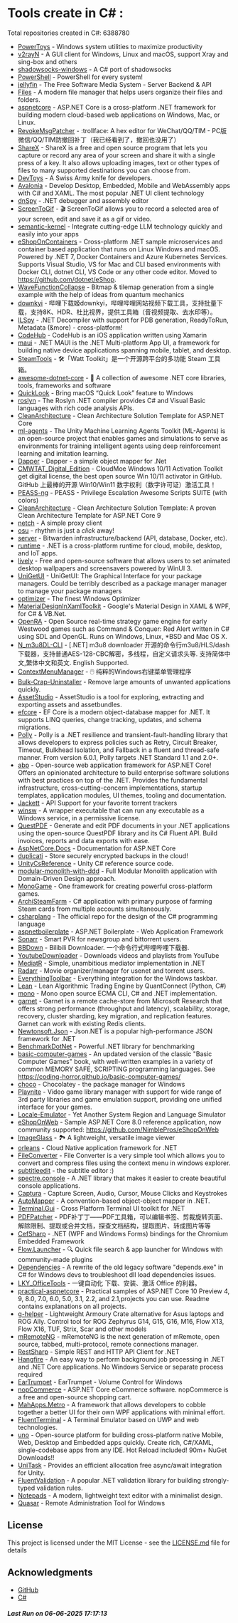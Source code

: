 # Tools create in C# : 

Total repositories created in C#: 6388780

- [PowerToys](https://github.com/microsoft/PowerToys) - Windows system utilities to maximize productivity
- [v2rayN](https://github.com/2dust/v2rayN) - A GUI client for Windows, Linux and macOS, support Xray and sing-box and others
- [shadowsocks-windows](https://github.com/shadowsocks/shadowsocks-windows) - A C# port of shadowsocks
- [PowerShell](https://github.com/PowerShell/PowerShell) - PowerShell for every system!
- [jellyfin](https://github.com/jellyfin/jellyfin) - The Free Software Media System - Server Backend & API
- [Files](https://github.com/files-community/Files) - A modern file manager that helps users organize their files and folders.
- [aspnetcore](https://github.com/dotnet/aspnetcore) - ASP.NET Core is a cross-platform .NET framework for building modern cloud-based web applications on Windows, Mac, or Linux.
- [RevokeMsgPatcher](https://github.com/huiyadanli/RevokeMsgPatcher) - :trollface: A hex editor for WeChat/QQ/TIM - PC版微信/QQ/TIM防撤回补丁（我已经看到了，撤回也没用了）
- [ShareX](https://github.com/ShareX/ShareX) - ShareX is a free and open source program that lets you capture or record any area of your screen and share it with a single press of a key. It also allows uploading images, text or other types of files to many supported destinations you can choose from.
- [DevToys](https://github.com/DevToys-app/DevToys) - A Swiss Army knife for developers.
- [Avalonia](https://github.com/AvaloniaUI/Avalonia) - Develop Desktop, Embedded, Mobile and WebAssembly apps with C# and XAML. The most popular .NET UI client technology
- [dnSpy](https://github.com/dnSpy/dnSpy) - .NET debugger and assembly editor
- [ScreenToGif](https://github.com/NickeManarin/ScreenToGif) - 🎬 ScreenToGif allows you to record a selected area of your screen, edit and save it as a gif or video.
- [semantic-kernel](https://github.com/microsoft/semantic-kernel) - Integrate cutting-edge LLM technology quickly and easily into your apps
- [eShopOnContainers](https://github.com/dotnet-architecture/eShopOnContainers) - Cross-platform .NET sample microservices and container based application that runs on Linux Windows and macOS. Powered by .NET 7, Docker Containers and Azure Kubernetes Services. Supports Visual Studio, VS for Mac and CLI based environments with Docker CLI, dotnet CLI, VS Code or any other code editor. Moved to https://github.com/dotnet/eShop.
- [WaveFunctionCollapse](https://github.com/mxgmn/WaveFunctionCollapse) - Bitmap & tilemap generation from a single example with the help of ideas from quantum mechanics
- [downkyi](https://github.com/leiurayer/downkyi) - 哔哩下载姬downkyi，哔哩哔哩网站视频下载工具，支持批量下载，支持8K、HDR、杜比视界，提供工具箱（音视频提取、去水印等）。
- [ILSpy](https://github.com/icsharpcode/ILSpy) - .NET Decompiler with support for PDB generation, ReadyToRun, Metadata (&more) - cross-platform!
- [CodeHub](https://github.com/CodeHubApp/CodeHub) - CodeHub is an iOS application written using Xamarin
- [maui](https://github.com/dotnet/maui) - .NET MAUI is the .NET Multi-platform App UI, a framework for building native device applications spanning mobile, tablet, and desktop.
- [SteamTools](https://github.com/BeyondDimension/SteamTools) - 🛠「Watt Toolkit」是一个开源跨平台的多功能 Steam 工具箱。
- [awesome-dotnet-core](https://github.com/thangchung/awesome-dotnet-core) - :honeybee: A collection of awesome .NET core libraries, tools, frameworks and software
- [QuickLook](https://github.com/QL-Win/QuickLook) - Bring macOS “Quick Look” feature to Windows
- [roslyn](https://github.com/dotnet/roslyn) - The Roslyn .NET compiler provides C# and Visual Basic languages with rich code analysis APIs.
- [CleanArchitecture](https://github.com/jasontaylordev/CleanArchitecture) - Clean Architecture Solution Template for ASP.NET Core
- [ml-agents](https://github.com/Unity-Technologies/ml-agents) - The Unity Machine Learning Agents Toolkit (ML-Agents) is an open-source project that enables games and simulations to serve as environments for training intelligent agents using deep reinforcement learning and imitation learning.
- [Dapper](https://github.com/DapperLib/Dapper) - Dapper - a simple object mapper for .Net
- [CMWTAT_Digital_Edition](https://github.com/TGSAN/CMWTAT_Digital_Edition) - CloudMoe Windows 10/11 Activation Toolkit get digital license, the best open source Win 10/11 activator in GitHub. GitHub 上最棒的开源 Win10/Win11 数字权利（数字许可证）激活工具！
- [PEASS-ng](https://github.com/peass-ng/PEASS-ng) - PEASS - Privilege Escalation Awesome Scripts SUITE (with colors)
- [CleanArchitecture](https://github.com/ardalis/CleanArchitecture) - Clean Architecture Solution Template: A proven Clean Architecture Template for ASP.NET Core 9
- [netch](https://github.com/netchx/netch) - A simple proxy client
- [osu](https://github.com/ppy/osu) - rhythm is just a *click* away!
- [server](https://github.com/bitwarden/server) - Bitwarden infrastructure/backend (API, database, Docker, etc).
- [runtime](https://github.com/dotnet/runtime) - .NET is a cross-platform runtime for cloud, mobile, desktop, and IoT apps.
- [lively](https://github.com/rocksdanister/lively) - Free and open-source software that allows users to set animated desktop wallpapers and screensavers powered by WinUI 3.
- [UniGetUI](https://github.com/marticliment/UniGetUI) - UniGetUI: The Graphical Interface for your package managers. Could be terribly described as a package manager manager to manage your package managers
- [optimizer](https://github.com/hellzerg/optimizer) - The finest Windows Optimizer
- [MaterialDesignInXamlToolkit](https://github.com/MaterialDesignInXAML/MaterialDesignInXamlToolkit) - Google's Material Design in XAML & WPF, for C# & VB.Net. 
- [OpenRA](https://github.com/OpenRA/OpenRA) - Open Source real-time strategy game engine for early Westwood games such as Command & Conquer: Red Alert written in C# using SDL and OpenGL. Runs on Windows, Linux, *BSD and Mac OS X.
- [N_m3u8DL-CLI](https://github.com/nilaoda/N_m3u8DL-CLI) - [.NET] m3u8 downloader 开源的命令行m3u8/HLS/dash下载器，支持普通AES-128-CBC解密，多线程，自定义请求头等. 支持简体中文,繁体中文和英文. English Supported.
- [ContextMenuManager](https://github.com/BluePointLilac/ContextMenuManager) - 🖱️ 纯粹的Windows右键菜单管理程序
- [Bulk-Crap-Uninstaller](https://github.com/Klocman/Bulk-Crap-Uninstaller) - Remove large amounts of unwanted applications quickly.
- [AssetStudio](https://github.com/Perfare/AssetStudio) - AssetStudio is a tool for exploring, extracting and exporting assets and assetbundles.
- [efcore](https://github.com/dotnet/efcore) - EF Core is a modern object-database mapper for .NET. It supports LINQ queries, change tracking, updates, and schema migrations.
- [Polly](https://github.com/App-vNext/Polly) - Polly is a .NET resilience and transient-fault-handling library that allows developers to express policies such as Retry, Circuit Breaker, Timeout, Bulkhead Isolation, and Fallback in a fluent and thread-safe manner. From version 6.0.1, Polly targets .NET Standard 1.1 and 2.0+.
- [abp](https://github.com/abpframework/abp) - Open-source web application framework for ASP.NET Core! Offers an opinionated architecture to build enterprise software solutions with best practices on top of the .NET. Provides the fundamental infrastructure, cross-cutting-concern implementations, startup templates, application modules, UI themes, tooling and documentation.
- [Jackett](https://github.com/Jackett/Jackett) - API Support for your favorite torrent trackers
- [winsw](https://github.com/winsw/winsw) - A wrapper executable that can run any executable as a Windows service, in a permissive license.
- [QuestPDF](https://github.com/QuestPDF/QuestPDF) - Generate and edit PDF documents in your .NET applications using the open-source QuestPDF library and its C# Fluent API. Build invoices, reports and data exports with ease.
- [AspNetCore.Docs](https://github.com/dotnet/AspNetCore.Docs) - Documentation for ASP.NET Core
- [duplicati](https://github.com/duplicati/duplicati) - Store securely encrypted backups in the cloud!
- [UnityCsReference](https://github.com/Unity-Technologies/UnityCsReference) - Unity C# reference source code.
- [modular-monolith-with-ddd](https://github.com/kgrzybek/modular-monolith-with-ddd) - Full Modular Monolith application with Domain-Driven Design approach.
- [MonoGame](https://github.com/MonoGame/MonoGame) - One framework for creating powerful cross-platform games.
- [ArchiSteamFarm](https://github.com/JustArchiNET/ArchiSteamFarm) - C# application with primary purpose of farming Steam cards from multiple accounts simultaneously.
- [csharplang](https://github.com/dotnet/csharplang) - The official repo for the design of the C# programming language
- [aspnetboilerplate](https://github.com/aspnetboilerplate/aspnetboilerplate) - ASP.NET Boilerplate - Web Application Framework
- [Sonarr](https://github.com/Sonarr/Sonarr) - Smart PVR for newsgroup and bittorrent users.
- [BBDown](https://github.com/nilaoda/BBDown) - Bilibili Downloader. 一个命令行式哔哩哔哩下载器.
- [YoutubeDownloader](https://github.com/Tyrrrz/YoutubeDownloader) - Downloads videos and playlists from YouTube
- [MediatR](https://github.com/jbogard/MediatR) - Simple, unambitious mediator implementation in .NET
- [Radarr](https://github.com/Radarr/Radarr) - Movie organizer/manager for usenet and torrent users.
- [EverythingToolbar](https://github.com/srwi/EverythingToolbar) - Everything integration for the Windows taskbar.
- [Lean](https://github.com/QuantConnect/Lean) - Lean Algorithmic Trading Engine by QuantConnect (Python, C#)
- [mono](https://github.com/mono/mono) - Mono open source ECMA CLI, C# and .NET implementation.
- [garnet](https://github.com/microsoft/garnet) - Garnet is a remote cache-store from Microsoft Research that offers strong performance (throughput and latency), scalability, storage, recovery, cluster sharding, key migration, and replication features. Garnet can work with existing Redis clients.
- [Newtonsoft.Json](https://github.com/JamesNK/Newtonsoft.Json) - Json.NET is a popular high-performance JSON framework for .NET
- [BenchmarkDotNet](https://github.com/dotnet/BenchmarkDotNet) - Powerful .NET library for benchmarking
- [basic-computer-games](https://github.com/coding-horror/basic-computer-games) - An updated version of the classic "Basic Computer Games" book, with well-written examples in a variety of common MEMORY SAFE, SCRIPTING programming languages. See https://coding-horror.github.io/basic-computer-games/
- [choco](https://github.com/chocolatey/choco) - Chocolatey - the package manager for Windows
- [Playnite](https://github.com/JosefNemec/Playnite) - Video game library manager with support for wide range of 3rd party libraries and game emulation support, providing one unified interface for your games.
- [Locale-Emulator](https://github.com/xupefei/Locale-Emulator) - Yet Another System Region and Language Simulator
- [eShopOnWeb](https://github.com/dotnet-architecture/eShopOnWeb) - Sample ASP.NET Core 8.0 reference application, now community supported: https://github.com/NimblePros/eShopOnWeb
- [ImageGlass](https://github.com/d2phap/ImageGlass) - 🏞 A lightweight, versatile image viewer
- [orleans](https://github.com/dotnet/orleans) - Cloud Native application framework for .NET
- [FileConverter](https://github.com/Tichau/FileConverter) - File Converter is a very simple tool which allows you to convert and compress files using the context menu in windows explorer.
- [subtitleedit](https://github.com/SubtitleEdit/subtitleedit) - the subtitle editor :)
- [spectre.console](https://github.com/spectreconsole/spectre.console) - A .NET library that makes it easier to create beautiful console applications.
- [Captura](https://github.com/MathewSachin/Captura) - Capture Screen, Audio, Cursor, Mouse Clicks and Keystrokes
- [AutoMapper](https://github.com/AutoMapper/AutoMapper) - A convention-based object-object mapper in .NET. 
- [Terminal.Gui](https://github.com/gui-cs/Terminal.Gui) - Cross Platform Terminal UI toolkit for .NET
- [PDFPatcher](https://github.com/wmjordan/PDFPatcher) - PDF补丁丁——PDF工具箱，可以编辑书签、剪裁旋转页面、解除限制、提取或合并文档，探查文档结构，提取图片、转成图片等等
- [CefSharp](https://github.com/cefsharp/CefSharp) - .NET (WPF and Windows Forms) bindings for the Chromium Embedded Framework
- [Flow.Launcher](https://github.com/Flow-Launcher/Flow.Launcher) - :mag: Quick file search & app launcher for Windows with community-made plugins
- [Dependencies](https://github.com/lucasg/Dependencies) - A rewrite of the old legacy software "depends.exe" in C# for Windows devs to troubleshoot dll load dependencies issues.
- [LKY_OfficeTools](https://github.com/OdysseusYuan/LKY_OfficeTools) - 一键自动化 下载、安装、激活 Office 的利器。
- [practical-aspnetcore](https://github.com/dodyg/practical-aspnetcore) - Practical samples of ASP.NET Core 10 Preview 4, 9, 8.0, 7.0, 6.0, 5.0, 3.1, 2.2, and 2.1,projects you can use. Readme contains explanations on all projects.
- [g-helper](https://github.com/seerge/g-helper) - Lightweight Armoury Crate alternative for Asus laptops and ROG Ally. Control tool for ROG Zephyrus G14, G15, G16, M16, Flow X13, Flow X16, TUF, Strix, Scar and other models
- [mRemoteNG](https://github.com/mRemoteNG/mRemoteNG) - mRemoteNG is the next generation of mRemote, open source, tabbed, multi-protocol, remote connections manager.
- [RestSharp](https://github.com/restsharp/RestSharp) - Simple REST and HTTP API Client for .NET
- [Hangfire](https://github.com/HangfireIO/Hangfire) - An easy way to perform background job processing in .NET and .NET Core applications. No Windows Service or separate process required
- [EarTrumpet](https://github.com/File-New-Project/EarTrumpet) - EarTrumpet - Volume Control for Windows
- [nopCommerce](https://github.com/nopSolutions/nopCommerce) - ASP.NET Core eCommerce software. nopCommerce is a free and open-source shopping cart.
- [MahApps.Metro](https://github.com/MahApps/MahApps.Metro) - A framework that allows developers to cobble together a better UI for their own WPF applications with minimal effort.
- [FluentTerminal](https://github.com/felixse/FluentTerminal) - A Terminal Emulator based on UWP and web technologies.
- [uno](https://github.com/unoplatform/uno) - Open-source platform for building cross-platform native Mobile, Web, Desktop and Embedded apps quickly.  Create rich, C#/XAML, single-codebase apps from any IDE. Hot Reload included! 90m+ NuGet Downloads!!
- [UniTask](https://github.com/Cysharp/UniTask) - Provides an efficient allocation free async/await integration for Unity.
- [FluentValidation](https://github.com/FluentValidation/FluentValidation) - A popular .NET validation library for building strongly-typed validation rules.
- [Notepads](https://github.com/0x7c13/Notepads) - A modern, lightweight text editor with a minimalist design.
- [Quasar](https://github.com/quasar/Quasar) - Remote Administration Tool for Windows


## License

This project is licensed under the MIT License - see the [LICENSE.md](LICENSE.md) file for details

## Acknowledgments

- [GitHub](https://github.com)
- [C#](https://dotnet.microsoft.com/en-us/languages/csharp)


##### _Last Run on 06-06-2025 17:17:13_